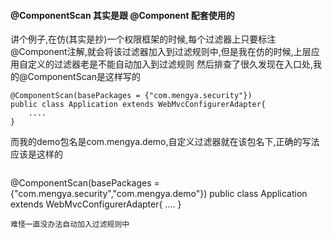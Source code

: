 #### @ComponentScan 其实是跟 @Component 配套使用的

讲个例子,在仿(其实是抄)一个权限框架的时候,每个过滤器上只要标注@Component注解,就会将该过滤器加入到过滤规则中,但是我在仿的时候,上层应用自定义的过滤器老是不能自动加入到过滤规则
然后排查了很久发现在入口处,我的@ComponentScan是这样写的
```
@ComponentScan(basePackages = {"com.mengya.security"})
public class Application extends WebMvcConfigurerAdapter{
    ....
}
```

而我的demo包名是com.mengya.demo,自定义过滤器就在该包名下,正确的写法应该是这样的
```
```
@ComponentScan(basePackages = {"com.mengya.security","com.mengya.demo"})
public class Application extends WebMvcConfigurerAdapter{
    ....
}
```
难怪一直没办法自动加入过滤规则中